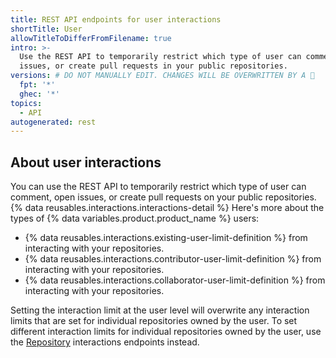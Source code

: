 ```yaml
---
title: REST API endpoints for user interactions
shortTitle: User
allowTitleToDifferFromFilename: true
intro: >-
  Use the REST API to temporarily restrict which type of user can comment, open
  issues, or create pull requests in your public repositories.
versions: # DO NOT MANUALLY EDIT. CHANGES WILL BE OVERWRITTEN BY A 🤖
  fpt: '*'
  ghec: '*'
topics:
  - API
autogenerated: rest
---
```


## About user interactions

You can use the REST API to temporarily restrict which type of user can comment, open issues, or create pull requests on your public repositories. {% data reusables.interactions.interactions-detail %} Here's more about the types of {% data variables.product.product_name %} users:

* {% data reusables.interactions.existing-user-limit-definition %} from interacting with your repositories.
* {% data reusables.interactions.contributor-user-limit-definition %} from interacting with your repositories.
* {% data reusables.interactions.collaborator-user-limit-definition %} from interacting with your repositories.

Setting the interaction limit at the user level will overwrite any interaction limits that are set for individual repositories owned by the user. To set different interaction limits for individual repositories owned by the user, use the [Repository](/rest/interactions/repos) interactions endpoints instead.

<!-- Content after this section is automatically generated -->
